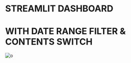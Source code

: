 # STREAMLIT DASHBOARD
# WITH DATE RANGE FILTER & CONTENTS SWITCH

![o](https://github.com/shamiraty/streamlit-dashboard-with-date-filter-and-content-switch/assets/129072179/3697d615-3ed2-4d6e-9e88-263c0fc12506)
